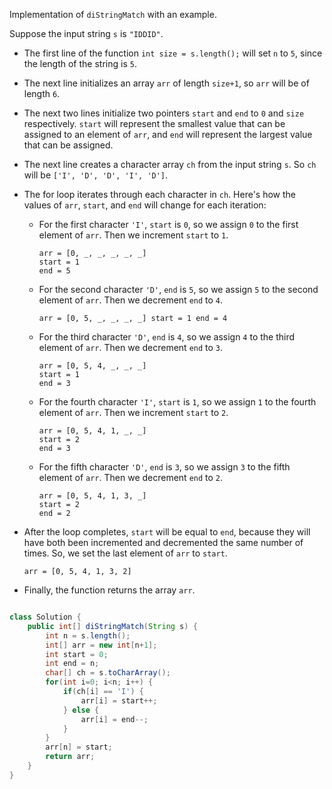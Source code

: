 ​Implementation of `diStringMatch` with an example.

Suppose the input string `s` is `"IDDID"`.

-   The first line of the function `int size = s.length();` will set `n` to `5`, since the length of the string is `5`.
    
-   The next line initializes an array `arr` of length `size+1`, so `arr` will be of length `6`.
    
-   The next two lines initialize two pointers `start` and `end` to `0` and `size` respectively. `start` will represent the smallest value that can be assigned to an element of `arr`, and `end` will represent the largest value that can be assigned.
    
-   The next line creates a character array `ch` from the input string `s`. So `ch` will be `['I', 'D', 'D', 'I', 'D']`.
    
-   The for loop iterates through each character in `ch`. Here's how the values of `arr`, `start`, and `end` will change for each iteration:
    
    -   For the first character `'I'`, `start` is `0`, so we assign `0` to the first element of `arr`. Then we increment `start` to `1`.
        
         
        ```
        arr = [0, _, _, _, _, _]
        start = 1
        end = 5
        ``` 
        
    -   For the second character `'D'`, `end` is `5`, so we assign `5` to the second element of `arr`. Then we decrement `end` to `4`.
        
         
        `arr = [0, 5, _, _, _, _]
        start = 1
        end = 4` 
        
    -   For the third character `'D'`, `end` is `4`, so we assign `4` to the third element of `arr`. Then we decrement `end` to `3`.
        
         
        ```
        arr = [0, 5, 4, _, _, _]
        start = 1
        end = 3
        ``` 
        
    -   For the fourth character `'I'`, `start` is `1`, so we assign `1` to the fourth element of `arr`. Then we increment `start` to `2`.
        
         
        ```
        arr = [0, 5, 4, 1, _, _]
        start = 2
        end = 3
        ``` 
        
    -   For the fifth character `'D'`, `end` is `3`, so we assign `3` to the fifth element of `arr`. Then we decrement `end` to `2`.
        
         
        ```
        arr = [0, 5, 4, 1, 3, _]
        start = 2
        end = 2
        ``` 
        
-   After the loop completes, `start` will be equal to `end`, because they will have both been incremented and decremented the same number of times. So, we set the last element of `arr` to `start`.
    
    `arr = [0, 5, 4, 1, 3, 2]` 
    
-   Finally, the function returns the array `arr`.

```java

class Solution {
    public int[] diStringMatch(String s) {
        int n = s.length();
        int[] arr = new int[n+1];
        int start = 0;
        int end = n;
        char[] ch = s.toCharArray();
        for(int i=0; i<n; i++) {
            if(ch[i] == 'I') {
                arr[i] = start++;
            } else {
                arr[i] = end--;
            }
        }
        arr[n] = start;
        return arr;
    }
}


```